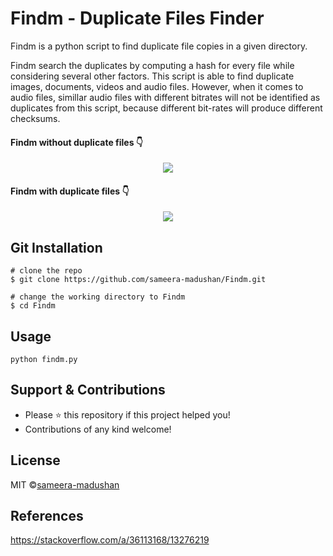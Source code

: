 # Findm - Duplicate Files Finder

Findm is a python script to find duplicate file copies in a given directory. 

Findm search the duplicates by computing a hash for every file while considering several other factors. This script is able to find duplicate images, documents, videos and audio files. However, when it comes to audio files, simillar audio files with different bitrates will not be identified as duplicates from this script, because different bit-rates will produce different checksums.  

#### Findm without duplicate files :point_down:

<p align="center">
  <img src="https://user-images.githubusercontent.com/55880211/79068508-192dac00-7ce5-11ea-8ad6-198c65257706.gif">
</p>

#### Findm with duplicate files :point_down:
<p align="center">
  <img src="https://user-images.githubusercontent.com/55880211/79068513-1b900600-7ce5-11ea-9589-a0d1d69d7d90.gif">
</p>

## Git Installation
```
# clone the repo
$ git clone https://github.com/sameera-madushan/Findm.git

# change the working directory to Findm
$ cd Findm
```

## Usage

```
python findm.py
```

## Support & Contributions
- Please ⭐️ this repository if this project helped you!
- Contributions of any kind welcome!

## License
MIT ©[sameera-madushan](https://github.com/sameera-madushan)

## References
https://stackoverflow.com/a/36113168/13276219

